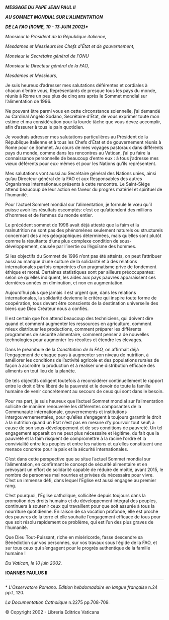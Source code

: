 ***MESSAGE DU PAPE JEAN PAUL II***

***AU SOMMET MONDIAL SUR L'ALIMENTATION***

***DE LA FAO (ROME, 10 - 13 JUIN 2002)\****

*Monsieur le Président de la République italienne,*

*Mesdames et Messieurs les Chefs d’État et de gouvernement,*

*Monsieur le Secrétaire général de l’ONU*

*Monsieur le Directeur général de la FAO,*

*Mesdames et Messieurs,*

Je suis heureux d’adresser mes salutations déférentes et cordiales à chacun d’entre vous, Représentants de presque tous les pays du monde, réunis à Rome un peu plus de cinq ans après le Sommet mondial sur l’alimentation de 1996.

Ne pouvant être parmi vous en cette circonstance solennelle, j’ai demandé au Cardinal Angelo Sodano, Secrétaire d’État, de vous exprimer toute mon estime et ma considération pour la lourde tâche que vous devez accomplir, afin d’assurer à tous le pain quotidien.

Je voudrais adresser mes salutations particulières au Président de la République italienne et à tous les Chefs d’État et de gouvernement réunis à Rome pour ce Sommet. Au cours de mes voyages pastoraux dans différents pays du monde, comme dans les rencontres au Vatican, j’ai pu faire la connaissance personnelle de beaucoup d’entre eux : à tous j’adresse mes vœux déférents pour eux-mêmes et pour les Nations qu’ils représentent.

Mes salutations vont aussi au Secrétaire général des Nations unies, ainsi qu’au Directeur général de la FAO et aux Responsables des autres Organismes internationaux présents à cette rencontre. Le Saint-Siège attend beaucoup de leur action en faveur du progrès matériel et spirituel de l’humanité.

Pour l’actuel Sommet mondial sur l’alimentation, je formule le vœu qu’il puisse avoir les résultats escomptés: c’est ce qu’attendent des millions d’hommes et de femmes du monde entier.

Le précédent sommet de 1996 avait déjà attesté que la faim et la malnutrition ne sont pas des phénomènes seulement naturels ou structurels concernant des aires géographiques déterminées, mais qu’elles sont plutôt comme la résultante d’une plus complexe condition de sous-développement, causée par l’inertie ou l’égoïsme des hommes.

Si les objectifs du Sommet de 1996 n’ont pas été atteints, on peut l’attribuer aussi au manque d’une culture de la solidarité et à des relations internationales parfois empreintes d’un pragmatisme privé de fondement éthique et moral. Certaines statistiques sont par ailleurs préoccupantes: selon ce qu’elles indiquent, les aides aux pays pauvres apparaissent ces dernières années en diminution, et non en augmentation.

Aujourd’hui plus que jamais il est urgent que, dans les relations internationales, la solidarité devienne le critère qui inspire toute forme de coopération, tous devant être conscients de la destination universelle des biens que Dieu Créateur nous a confiés.

Il est certain que l’on attend beaucoup des techniciens, qui doivent dire quand et comment augmenter les ressources en agriculture, comment mieux distribuer les productions, comment préparer les différents programmes de sécurité alimentaire, comment penser à de nouvelles technologies pour augmenter les récoltes et étendre les élevages.

Dans le préambule de la *Constitution de la FAO,* on affirmait déjà l’engagement de chaque pays à augmenter son niveau de nutrition, à améliorer les conditions de l’activité agricole et des populations rurales de façon à accroître la production et à réaliser une distribution efficace des aliments en tout lieu de la planète.

De tels objectifs obligent toutefois à reconsidérer continuellement le rapport entre le droit d’être libéré de la pauvreté et le devoir de toute la famille humaine de venir concrètement au secours de ceux qui sont dans le besoin.

Pour ma part, je suis heureux que l’actuel Sommet mondial sur l’alimentation sollicite de manière renouvelée les différentes composantes de la Communauté internationale, gouvernements et institutions intergouvernementales, pour qu’elles s’engagent à toujours garantir le droit à la nutrition quand un État n’est pas en mesure d’y pourvoir tout seul\ à cause de son sous-développement et de ses conditions de pauvreté. Un tel engagement apparaît on ne peut plus nécessaire et légitime, du fait que la pauvreté et la faim risquent de compromettre à la racine l’ordre et la convivialité entre les peuples et entre les nations et qu’elles constituent une menace concrète pour la paix et la sécurité internationales.

C’est dans cette perspective que se situe l’actuel Sommet mondial sur l’alimentation, en confirmant le concept de sécurité alimentaire et en prévoyant un effort de solidarité capable de réduire de moitié, avant 2015, le nombre de personnes mal nourries et privées du nécessaire pour vivre. C’est un immense défi, dans lequel l’Église est aussi engagée au premier rang.

C’est pourquoi, l’Église catholique, sollicitée depuis toujours dans la promotion des droits humains et du développement intégral des peuples, continuera à soutenir ceux qui travaillent pour que soit assurée à tous la nourriture quotidienne. En raison de sa vocation profonde, elle est proche des pauvres de la terre et elle souhaite l’engagement efficace de tous pour que soit résolu rapidement ce problème, qui est l’un des plus graves de l’humanité.

Que Dieu Tout-Puissant, riche en miséricorde, fasse descendre sa Bénédiction sur vos personnes, sur vos travaux sous l’égide de la FAO, et sur tous ceux qui s’engagent pour le progrès authentique de la famille humaine !

*Du Vatican, le 10 juin 2002.*

**IOANNES PAULUS II**

* * *

\* *L'Osservatore Romano. Edition hebdomadaire en langue française* n.24 pp.1, 120.

*La Documentation Catholique* n.2275 pp.708-709.

© Copyright 2002 - Libreria Editrice Vaticana